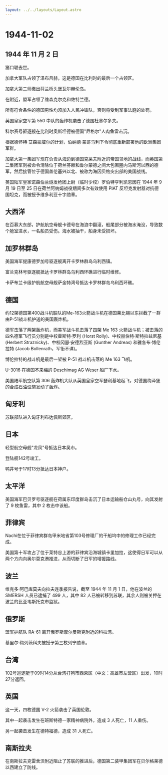 ```yaml
---
layout: ../../layouts/Layout.astro
---
```


# 1944-11-02

## 1944 年 11 月 2 日

猪口聪去世。

加拿大军队占领了泽布吕赫，这是德国在比利时的最后一个占领区。

加拿大第二师撤出荷兰桥头堡瓦尔赫伦岛。

在附近，盟军占领了维森克尔克和佐特兰德。

所有符合条件的德国男性均须加入人民冲锋队，否则将受到军事法庭的处罚。

英国皇家空军第 550 中队的轰炸机袭击了德国杜塞尔多夫。

科尔赛号驱逐舰在比利时奥斯坦德被德国"尼格尔"人肉鱼雷击沉。

根据德怀特·艾森豪威尔的计划，伯纳德·蒙哥马利下令彻底重新部署他的欧洲集团军群。

加拿大第一集团军现在负责从海边到德国克莱夫附近的帝国领地的战线，而英国第二集团军则被命令清除位于荷兰芬赖和鲁尔蒙德之间大包围圈内马斯河以西的德军，然后接管位于德国盖伦基兴以北、被称为海因贝格突出部的美国战线。

英国陆军皇家诺森伯兰燧发枪团上尉（临时少校）罗伯特亨利凯恩因在 1944 年 9
月 19 日至 25 日在荷兰阿纳姆战役期间多次有效使用 PIAT
反坦克发射器对抗德国坦克，而被授予维多利亚十字勋章。

## 大西洋

在百慕大东部，护航航空母舰卡德号在海浪中翻滚，船尾部分被海水淹没，导致数个舱室进水，一名船员受伤。海水被抽干，船身未受损坏。

## 加罗林群岛

美国海军提康德罗加号驱逐舰离开卡罗林群岛乌利西镇。

富兰克林号驱逐舰抵达卡罗林群岛乌利西环礁进行临时维修。

卡萨布兰卡级护航航空母舰萨金特湾号抵达卡罗林群岛乌利西环礁。

## 德国

约12架德国第400战斗机联队的Me-163火箭战斗机在德国莱比锡以东拦截了一群由P-51战斗机护送的美国轰炸机。

德军击落了两架轰炸机，而美军战斗机击落了四架 Me 163
火箭战斗机；被击落的四名德军飞行员分别是中校霍斯特·罗利 (Horst
Rolly)、中校赫伯特·斯特拉兹尼基 (Herbert
Straznicky)、中校冈瑟·安德烈亚斯 (Gunther Andreas) 和雅各布·博伦拉特
(Jacob Bollenrath，军衔不详)。

博伦拉特的战斗机是最后一架被 P-51 战斗机击落的 Me 163 飞机。

U-3016 在德国不来梅的 Deschimag AG Weser 船厂下水。

美国陆军航空队第 306
轰炸机大队从英国皇家空军瑟利基地起飞，对德国梅泽堡的合成石油设施发动了轰炸。

## 匈牙利

苏联部队进入匈牙利布达佩斯郊区。

## 日本

轻型航空母舰"龙凤"号抵达日本吴市。

登陆舰142号竣工。

鸭井号于17时13分抵达日本神户。

## 太平洋

美国海军巴贝罗号驱逐舰在荷属东印度群岛击沉了日本运输船仓山丸号，向其发射了
9 枚鱼雷，其中 2 枚击中该船。

## 菲律宾

Nachi在位于菲律宾群岛甲米地省第103号修理厂的干船坞中的修理工作已经完成。

美国第十军攻占了位于莱特谷上游的菲律宾沿海城镇卡里加拉，这使得日军可以从两个方向向奥尔莫克港推进，从而切断了日军的增援路线。

## 波兰

维克多·阿巴库莫夫向拉夫连季报告说，截至 1944 年 11 月 1 日，他在波兰的
SMERSH 人员已逮捕了 499 人，其中 82
人已被转移到苏联，其余人则被关押在波兰的比亚韦斯托克市监狱。

## 俄罗斯

盟军护航队 RA-61 离开俄罗斯摩尔曼斯克附近的科拉湾。

基里尔·梅列茨科夫被授予第三枚列宁勋章。

## 台湾

102号巡逻艇于09时14分从台湾打狗市西荣区（中文：高雄市左营区）出发，10时27分返回。

## 英国

这一天，四枚德国 V-2 火箭袭击了英国伦敦。

其中一起袭击发生在班斯特德一家精神病院外，造成 3 人死亡，11 人重伤。

另一起袭击发生在德特福德，造成 31 人死亡。

## 南斯拉夫

在南斯拉夫克雷舍沃附近阻止了苏联的推进后，德国第二装甲集团军在贝尔格莱德以西建立了防线。